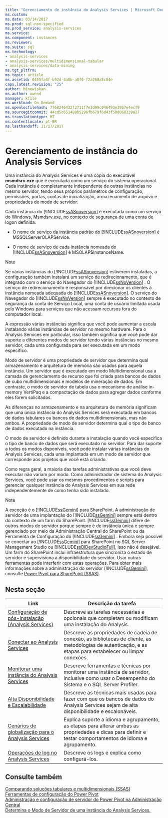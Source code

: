 ```yaml
---
title: "Gerenciamento de instância do Analysis Services | Microsoft Docs"
ms.custom: 
ms.date: 03/14/2017
ms.prod: sql-non-specified
ms.prod_service: analysis-services
ms.service: 
ms.component: instances
ms.reviewer: 
ms.suite: sql
ms.technology:
- analysis-services
- analysis-services/multidimensional-tabular
- analysis-services/data-mining
ms.tgt_pltfrm: 
ms.topic: article
ms.assetid: 0455fa4f-b92d-4a8b-a8f0-f2a268a5c84e
caps.latest.revision: "25"
author: Minewiskan
ms.author: owend
manager: kfile
ms.workload: On Demand
ms.openlocfilehash: 7768246432f2711f7e3d99c046493e39b7e4ecf9
ms.sourcegitcommit: 44cd5c651488b5296fb679f6d43f50d068339a27
ms.translationtype: MT
ms.contentlocale: pt-BR
ms.lasthandoff: 11/17/2017
---
```

# <a name="analysis-services-instance-management"></a>Gerenciamento de instância do Analysis Services
  Uma instância do Analysis Services é uma cópia do executável **msmdsrv.exe** que é executada como um serviço do sistema operacional. Cada instância é completamente independente de outras instâncias no mesmo servidor, tendo seus próprios parâmetros de configuração, permissões, portas, contas de inicialização, armazenamento de arquivo e propriedades de modo de servidor.  
  
 Cada instância do [!INCLUDE[ssASnoversion](../../includes/ssasnoversion-md.md)] é executada como um serviço do Windows, Msmdsrv.exe, no contexto de segurança de uma conta de logon definida.  
  
-   O nome de serviço da instância padrão do [!INCLUDE[ssASnoversion](../../includes/ssasnoversion-md.md)] é MSSQLServerOLAPService.  
  
-   O nome de serviço de cada instância nomeada do [!INCLUDE[ssASnoversion](../../includes/ssasnoversion-md.md)] é MSOLAP$InstanceName.  
  
> [!NOTE]  
>  Se várias instâncias do [!INCLUDE[ssASnoversion](../../includes/ssasnoversion-md.md)] estiverem instaladas, a configuração também instalará um serviço de redirecionamento, que é integrado com o serviço do Navegador do [!INCLUDE[ssNoVersion](../../includes/ssnoversion-md.md)] . O serviço de redirecionamento é responsável por direcionar os clientes à instância nomeada adequada do [!INCLUDE[ssASnoversion](../../includes/ssasnoversion-md.md)]. O serviço do Navegador do [!INCLUDE[ssNoVersion](../../includes/ssnoversion-md.md)] sempre é executado no contexto de segurança da conta de Serviço Local, uma conta de usuário limitada usada pelo Windows para serviços que não acessam recursos fora do computador local.  
  
 A expressão várias instâncias significa que você pode aumentar a escala instalando várias instâncias de servidor no mesmo hardware. Para o Analysis Services em particular, isso também significa que você pode dar suporte a diferentes modos de servidor tendo várias instâncias no mesmo servidor, cada uma configurada para ser executada em um modo específico.  
  
 Modo de servidor é uma propriedade de servidor que determina qual armazenamento e arquitetura de memória são usados para aquela instância. Um servidor que é executado em modo Multidimensional usa a camada de gerenciamento de recurso que foi criada para bancos de dados de cubo multidimensionais e modelos de mineração de dados. Em contraste, o modo de servidor de tabela usa o mecanismo de análise in-memory VertiPaq e a compactação de dados para agregar dados conforme eles forem solicitados.  
  
 As diferenças no armazenamento e na arquitetura de memória significam que uma única instância do Analysis Services será executada em bancos de dados tabulares ou bancos de dados multidimensionais, mas não ambos. A propriedade de modo de servidor determina qual o tipo de banco de dados executado na instância.  
  
 O modo de servidor é definido durante a instalação quando você especifica o tipo de banco de dados que será executado no servidor. Para dar suporte a todos os modos disponíveis, você pode instalar várias instâncias do Analysis Services, cada uma implantada em um modo de servidor que corresponde aos projetos que você está criando.  
  
 Como regra geral, a maioria das tarefas administrativas que você deve executar não variam por modo. Como administrador de sistema do Analysis Services, você pode usar os mesmos procedimentos e scripts para gerenciar qualquer instância do Analysis Services em sua rede independentemente de como tenha sido instalado.  
  
> [!NOTE]  
>  A exceção é o [!INCLUDE[ssGemini](../../includes/ssgemini-md.md)] para SharePoint. A administração de servidor de uma implantação do [!INCLUDE[ssGemini](../../includes/ssgemini-md.md)] sempre está dentro do contexto de um farm do SharePoint. [!INCLUDE[ssGemini](../../includes/ssgemini-md.md)] difere de outros modos de servidor porque sempre é de instância única e sempre gerenciado por meio da Administração Central do SharePoint ou da Ferramenta de Configuração do [!INCLUDE[ssGemini](../../includes/ssgemini-md.md)] . Embora seja possível se conectar ao [!INCLUDE[ssGemini](../../includes/ssgemini-md.md)] para SharePoint no SQL Server Management Studio ou [!INCLUDE[ssBIDevStudioFull](../../includes/ssbidevstudiofull-md.md)], isso não é desejável. Um farm do SharePoint inclui infraestrutura que sincroniza o estado de servidor e supervisiona a disponibilidade do servidor. Usar outras ferramentas pode interferir com estas operações. Para obter mais informações sobre a administração do servidor [!INCLUDE[ssGemini](../../includes/ssgemini-md.md)], consulte [Power Pivot para SharePoint &#40;SSAS&#41;](../../analysis-services/power-pivot-sharepoint/power-pivot-for-sharepoint-ssas.md).  
  
## <a name="in-this-section"></a>Nesta seção  
  
|Link|Descrição da tarefa|  
|----------|----------------------|  
|[Configuração de pós-instalação &#40;Analysis Services&#41;](../../analysis-services/instances/post-install-configuration-analysis-services.md)|Descreve as tarefas necessárias e opcionais que completam ou modificam uma instalação do Analysis.|  
|[Conectar ao Analysis Services](../../analysis-services/instances/connect-to-analysis-services.md)|Descreve as propriedades de cadeia de conexão, as bibliotecas de cliente, as metodologias de autenticação, e as etapas para estabelecer ou limpar conexões.|  
|[Monitorar uma instância do Analysis Services](../../analysis-services/instances/monitor-an-analysis-services-instance.md)|Descreve ferramentas e técnicas por monitorar uma instância de servidor, inclusive como usar o Desempenho do Sistema e o SQL Server Profiler.|  
|[Alta Disponibilidade e Escalabilidade](../../analysis-services/instances/high-availability-and-scalability-in-analysis-services.md)|Descreve as técnicas mais usadas para fazer com que os bancos de dados do Analysis Services sejam de alta disponibilidade e escalonáveis. |  
|[Cenários de globalização para o Analysis Services](../../analysis-services/globalization-scenarios-for-analysis-services.md)|Explica suporte a idioma e agrupamento, as etapas para alterar ambas as propriedades e dicas para definir e testar comportamentos de idioma e agrupamento.|  
|[Operações de log no Analysis Services](../../analysis-services/instances/log-operations-in-analysis-services.md)|Descreve os logs e explica como configurá-los.|  
  
  
## <a name="see-also"></a>Consulte também  
 [Comparando soluções tabulares e multidimensionais &#40;SSAS&#41;](../../analysis-services/comparing-tabular-and-multidimensional-solutions-ssas.md)   
 [Ferramentas de configuração do Power Pivot](../../analysis-services/power-pivot-sharepoint/power-pivot-configuration-tools.md)   
 [Administração e configuração de servidor do Power Pivot na Administração Central](../../analysis-services/power-pivot-sharepoint/power-pivot-server-administration-and-configuration-in-central-administration.md)   
 [Determina o Modo de Servidor de uma instância do Analysis Services.](../../analysis-services/instances/determine-the-server-mode-of-an-analysis-services-instance.md)  
  
  
